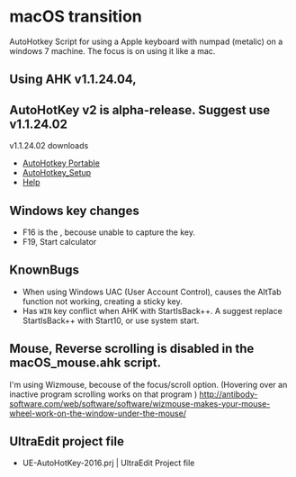 # macOS transition
AutoHotkey Script for using a Apple keyboard with numpad (metalic) on a windows 7 machine.
The focus is on using it like a mac.

## Using AHK v1.1.24.04, 

## AutoHotKey v2 is alpha-release. Suggest use v1.1.24.02
v1.1.24.02 downloads
* [AutoHotkey Portable](https://www.autohotkey.com/download/1.1/AutoHotkey_1.1.24.02.zip)
* [AutoHotkey_Setup](https://www.autohotkey.com/download/1.1/AutoHotkey_1.1.24.02_setup.exe)
* [Help](https://www.autohotkey.com/download/1.1/AutoHotkeyHelp.zip)

## Windows key changes
- F16 is the <insert>, becouse unable to capture the <fn> key.
- F19, Start calculator

## KnownBugs
- When using Windows UAC (User Account Control), causes the AltTab function not working, creating a sticky <alt> key.
- Has `WIN` key conflict when AHK with StartIsBack++. A suggest replace StartIsBack++ with Start10, or use system start.

## Mouse, Reverse scrolling is disabled in the macOS_mouse.ahk script.
I'm using Wizmouse, becouse of the focus/scroll option.
(Hovering over an inactive program scrolling works on that program )
http://antibody-software.com/web/software/software/wizmouse-makes-your-mouse-wheel-work-on-the-window-under-the-mouse/

## UltraEdit project file
- UE-AutoHotKey-2016.prj | UltraEdit Project file